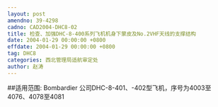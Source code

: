 ```yaml
---
layout: post
amendno: 39-4298
cadno: CAD2004-DHC8-02
title: 检查、加强DHC-8-400系列飞机机身下蒙皮及No.2VHF天线的支撑结构
date: 2004-01-29 00:00:00 +0800
effdate: 2004-01-29 00:00:00 +0800
tag: DHC8
categories: 西北管理局适航审定处
author: 赵涛
---
```


##适用范围:
Bombardier 公司DHC-8-401、-402型飞机，序号为4003至4076、4078至4081

